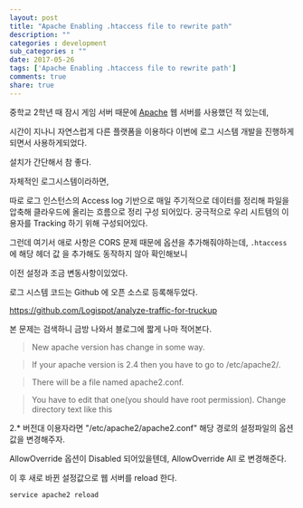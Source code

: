 ```yaml
---
layout: post
title: "Apache Enabling .htaccess file to rewrite path"
description: ""
categories : development
sub_categories : ""
date: 2017-05-26
tags: ['Apache Enabling .htaccess file to rewrite path']
comments: true
share: true
---
```


중학교 2학년 때 잠시 게임 서버 때문에
[A](https://httpd.apache.org/)[pache](https://httpd.apache.org/) 웹 서버를 사용했던 적
있는데,

시간이 지나니 자연스럽게 다른 플랫폼을 이용하다 이번에 로그 시스템 개발을 진행하게 되면서 사용하게되었다.

  

설치가 간단해서 참 좋다.

  

자체적인 로그시스템이라하면,

따로 로그 인스턴스의 Access log 기반으로 매일 주기적으로 데이터를 정리해 파일을 압축해 클라우드에 올리는 흐름으로 정리 구성
되어있다. 궁극적으로 우리 시트템의 이용자를 Tracking 하기 위해 구성되어있다.

그런데 여기서 애로 사항은 CORS 문제 때문에 옵션을 추가해줘야하는데, `.htaccess` 에 해당 헤더 값 을 추가해도 동작하지 않아
확인해보니

이전 설정과 조금 변동사항이있었다.

  

로그 시스템 코드는 Github 에 오픈 소스로 등록해두었다.

https://github.com/Logispot/analyze-traffic-for-truckup

  

본 문제는 검색하니 금방 나와서 블로그에 짧게 나마 적어본다.

  

> New apache version has change in some way.

>

> If your apache version is 2.4 then you have to go to /etc/apache2/.

>

> There will be a file named apache2.conf.

>

> You have to edit that one(you should have root permission). Change directory
text like this

  

2.* 버전대 이용자라면 "/etc/apache2/apache2.conf" 해당 경로의 설정파일의 옵션값을 변경해주자.

AllowOverride 옵션이 Disabled 되어있을텐데, AllowOverride All 로 변경해준다.

이 후 새로 바뀐 설정값으로 웹 서버를 reload 한다.

  

    service apache2 reload

  

